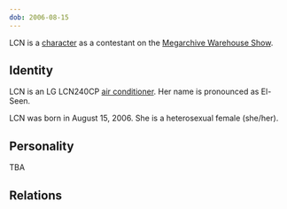 ```yaml
---
dob: 2006-08-15
---
```

LCN is a [character](Characters.md) as a contestant on the [Megarchive Warehouse Show](Megarchive%20Warehouse%20Show.md).
## Identity

LCN is an LG LCN240CP [air conditioner](Air%20Conditioners.md).  Her name is pronounced as El-Seen.

LCN was born in August 15, 2006. She is a heterosexual female (she/her).

## Personality
TBA

## Relations